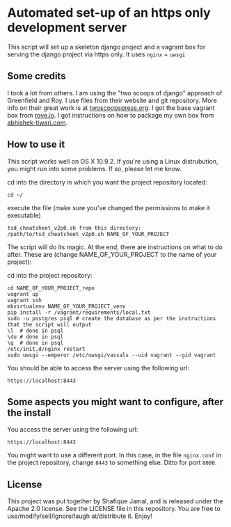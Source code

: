 # Automated set-up of an https only development server 

This script will set up a skeleton django project and a vagrant box for serving the django project via https only. It uses `nginx` + `uwsgi`

## Some credits

I took a lot from others. I am using the "two scoops of django" approach of Greenfield and Roy. I use files from their website and git repository. More info on their great work is at [twoscoopspress.org]. I got the base vagrant box from [rove.io]. I got instructions on how to package my own box from [abhishek-tiwari.com].

## How to use it

This script works well on OS X 10.9.2. If you're using a Linux distrubution, you might run into some problems. If so, please let me know.

cd into the directory in which you want the project repository located:

    cd ~/
execute the file (make sure you've changed the permissions to make it executable) 

    tsd_cheatsheet_v2p0.sh from this directory:
    /path/to/tsd_cheatsheet_v2p0.sh NAME_OF_YOUR_PROJECT

The script will do its magic. At the end, there are instructions on what to do after. These are (change NAME_OF_YOUR_PROJECT to the name of your project):

cd into the project repository:

    cd NAME_OF_YOUR_PROJECT_repo
    vagrant up
    vagrant ssh   
    mkvirtualenv NAME_OF_YOUR_PROJECT_venv
    pip install -r /vagrant/requirements/local.txt
    sudo -u postgres psql # create the database as per the instructions that the script will output
    \l 	# done in psql 
    \du	# done in psql 
    \q 	# done in psql 
    /etc/init.d/nginx restart
    sudo uwsgi --emperor /etc/uwsgi/vassals --uid vagrant --gid vagrant

You should be able to access the server using the following url:
    
    https://localhost:8443

## Some aspects you might want to configure, after the install

You access the server using the following url:
    
    https://localhost:8443

You might want to use a different port. In this case, in the file `nginx.conf` in the project repository, change `8443` to something else. Ditto for port `8000`.

## License

This project was put together by Shafique Jamal, and is released under the Apache 2.0 license. See the LICENSE file in this repository. You are free to use/modify/sell/ignore/laugh at/distribute it. Enjoy!

[twoscoopspress.org]: http://twoscoopspress.org/
[rove.io]: http://rove.io/
[abhishek-tiwari.com]: http://abhishek-tiwari.com/hacking/creating-a-new-vagrant-base-box-from-an-existing-vm
